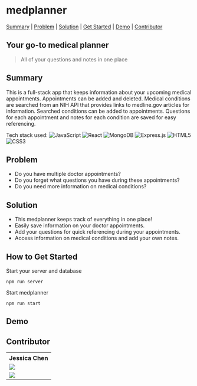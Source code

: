 # medplanner #
[Summary](#summary) | [Problem](#problem) | [Solution](#solution) | [Get Started](#how-to-get-started) | [Demo](#demo) | [Contributor](#contributor)

## Your go-to medical planner ##
  > All of your questions and notes in one place

## Summary ##
This is a full-stack app that keeps information about your upcoming medical appointments.
Appointments can be added and deleted.
Medical conditions are searched from an NIH API that provides links to medline.gov articles for information.
Searched conditions can be added to appointments.
Questions for each appointment and notes for each condition are saved for easy referencing.

Tech stack used: ![JavaScript](https://img.shields.io/badge/javascript-%23323330.svg?style=for-the-badge&logo=javascript&logoColor=%23F7DF1E) ![React](https://img.shields.io/badge/react-%2320232a.svg?style=for-the-badge&logo=react&logoColor=%2361DAFB) ![MongoDB](https://img.shields.io/badge/MongoDB-%234ea94b.svg?style=for-the-badge&logo=mongodb&logoColor=white) ![Express.js](https://img.shields.io/badge/express.js-%23404d59.svg?style=for-the-badge&logo=express&logoColor=%2361DAFB)	![HTML5](https://img.shields.io/badge/html5-%23E34F26.svg?style=for-the-badge&logo=html5&logoColor=white) ![CSS3](https://img.shields.io/badge/css3-%231572B6.svg?style=for-the-badge&logo=css3&logoColor=white)

## Problem ##
  - Do you have multiple doctor appointments?
  - Do you forget what questions you have during these appointments?
  - Do you need more information on medical conditions?

## Solution ##
  - This medplanner keeps track of everything in one place!
  - Easily save information on your doctor appointments.
  - Add your questions for quick referencing during your appointments.
  - Access information on medical conditions and add your own notes.

## How to Get Started ##
Start your server and database
```
npm run server
```

Start medplanner
```
npm run start
```

## Demo ##


## Contributor ##
<table>
  <tr>
    <th>Jessica Chen</th>
  </tr>
  <tr>
    <td>
      <a href="https://github.com/codingavatar">
        <img src="https://img.shields.io/badge/github%20-%23121011.svg?&style=for-the-badge&logo=github&logoColor=white"/>
      </a>
    </td>
  </tr>
  <tr>
    <td>
      <a href="https://www.linkedin.com/in/jessica-chen-md/">
        <img src="https://img.shields.io/badge/linkedin%20-%230077B5.svg?&style=for-the-badge&logo=linkedin&logoColor=white"/>
      </a>
    </td>
  </tr>
</table>
